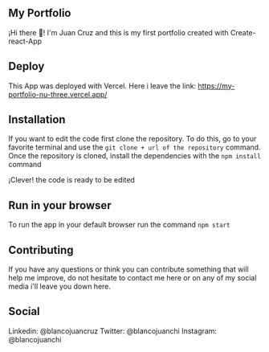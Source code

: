 ## My Portfolio
¡Hi there 👋! I'm Juan Cruz and this is my first portfolio created with Create-react-App

## Deploy
This App was deployed with Vercel. Here i leave the link: https://my-portfolio-nu-three.vercel.app/

## Installation
If you want to edit the code first clone the repository. To do this, go to your favorite terminal and use the `git clone + url of the repository` command. Once the repository is cloned, install the dependencies with the `npm install` command

¡Clever! the code is ready to be edited


## Run in your browser 
To run the app in your default browser run the command `npm start`


## Contributing
If you have any questions or think you can contribute something that will help me improve, do not hesitate to contact me here or on any of my social media i'll leave you down here.

## Social

Linkedin: @blancojuancruz
Twitter: @blancojuanchi
Instagram: @blancojuanchi
